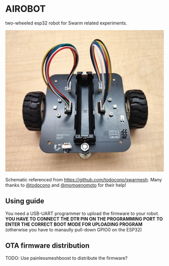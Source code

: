 # AIROBOT

two-wheeled esp32 robot for Swarm related experiments.


![AIROB v1](docs/AIROBOT_v1.jpg)

Schematic referenced from https://github.com/todocono/swarmesh. Many thanks to [@todocono](https://github.com/todocono) and [@momoenomoto](https://github.com/momoenomoto)
for their help!

## Using guide

You need a USB-UART programmer to upload the firmware to your robot. **YOU HAVE TO CONNECT THE DTR PIN ON THE PROGRAMMING PORT TO ENTER THE CORRECT BOOT MODE FOR UPLOADING PROGRAM** (otherwise you have to manaully pull-down GPIO0 on the ESP32)

## OTA firmware distribution

TODO: Use painlessmeshboost to distribute the firmware?